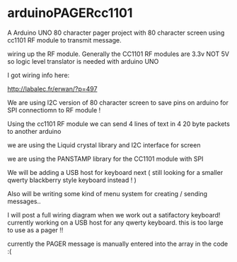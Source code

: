 # arduinoPAGERcc1101

A Arduino UNO 80 character pager project with 80 character screen using cc1101 RF module to transmit message.

wiring up the RF module. Generally the CC1101 RF modules are 3.3v NOT 5V so logic level translator is needed with arduino
UNO

I got wiring info here:

http://labalec.fr/erwan/?p=497

We are using I2C version of 80 character screen to save pins on arduino for SPI connectiomn to RF module !


Using the cc1101 RF module we can send 4 lines of text in 4 20 byte packets to another arduino

we are using the Liquid crystal library and I2C interface for screen

we are using the PANSTAMP library for the CC1101 module with SPI

We will be adding a USB host for keyboard next ( still looking for a smaller qwerty blackberry style keyboard instead ! )

Also will be writing some kind of menu system for creating / sending messages..

I will post a full wiring diagram when we work out a satifactory keyboard! currently working on a USB host for any qwerty
keyboard. this is too large to use as a pager !!

currently the PAGER message is manually entered into the array in the code :(














